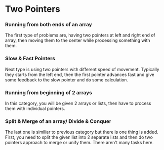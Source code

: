 # Two Pointers

### Running from both ends of an array
The first type of problems are, having two pointers at left and right end of array, then moving them to the center while processing something with them.

### Slow & Fast Pointers
Next type is using two pointers with different speed of movement. Typically they starts from the left end, then the first pointer advances fast and give some feedback to the slow pointer and do some calculation.

### Running from beginning of 2 arrays
In this category, you will be given 2 arrays or lists, then have to process them with individual pointers.

### Split & Merge of an array/ Divide & Conquer
The last one is similiar to previous category but there is one thing is added. First, you need to split the given list into 2 separate lists and then do two pointers approach to merge or unify them. There aren't many tasks here.
